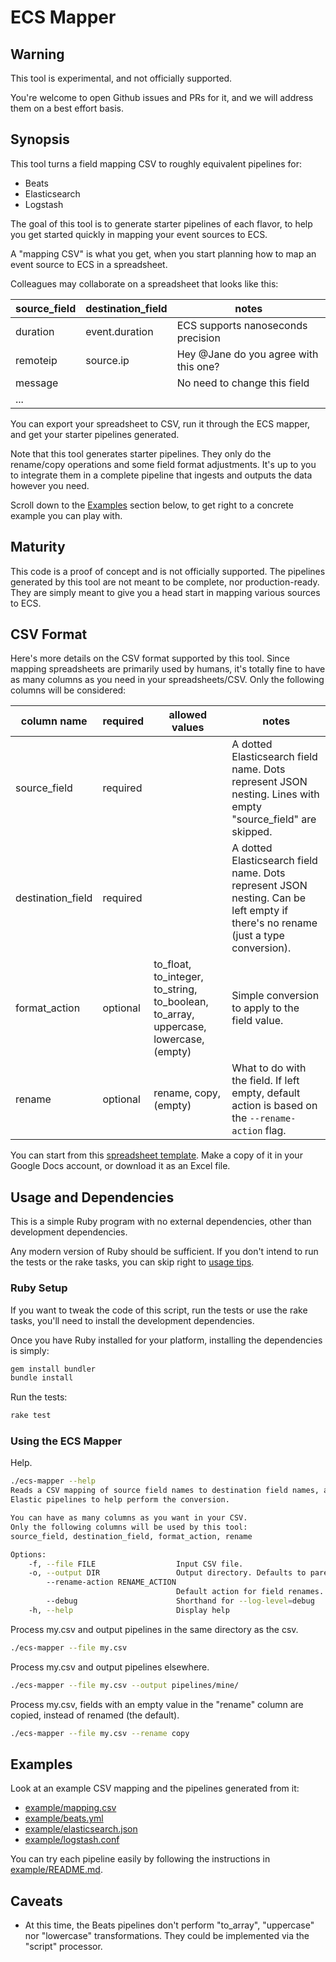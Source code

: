 # ECS Mapper

## Warning

This tool is experimental, and not officially supported.

You're welcome to open Github issues and PRs for it, and we will address them on a best effort basis.

## Synopsis

This tool turns a field mapping CSV to roughly equivalent pipelines for:

- Beats
- Elasticsearch
- Logstash

The goal of this tool is to generate starter pipelines of each flavor, to
help you get started quickly in mapping your event sources to ECS.

A "mapping CSV" is what you get, when you start planning how to map an event
source to ECS in a spreadsheet.

Colleagues may collaborate on a spreadsheet that looks like this:

| source\_field | destination\_field | notes  |
|--------------|-------------------|---------------------------------------|
| duration     | event.duration    | ECS supports nanoseconds precision    |
| remoteip     | source.ip         | Hey @Jane do you agree with this one? |
| message      |                   | No need to change this field          |
| ...          |                   |                                       |

You can export your spreadsheet to CSV, run it through the ECS mapper,
and get your starter pipelines generated.

Note that this tool generates starter pipelines. They only do the rename/copy
operations and some field format adjustments. It's up to you to integrate them
in a complete pipeline that ingests and outputs the data however you need.

Scroll down to the [Examples](#examples) section below, to get right to a
concrete example you can play with.

## Maturity

This code is a proof of concept and is not officially supported.
The pipelines generated by this tool are not meant to be complete, nor production-ready.
They are simply meant to give you a head start in mapping various sources to ECS.

## CSV Format

Here's more details on the CSV format supported by this tool. Since mapping
spreadsheets are primarily used by humans, it's totally fine to have as many columns
as you need in your spreadsheets/CSV. Only the following columns will be considered:

| column name | required | allowed values | notes |
|-------------|----------|----------------|-------|
| source\_field | required |  | A dotted Elasticsearch field name. Dots represent JSON nesting. Lines with empty "source\_field" are skipped. |
| destination\_field | required |  | A dotted Elasticsearch field name. Dots represent JSON nesting. Can be left empty if there's no rename (just a type conversion). |
| format\_action | optional | to\_float, to\_integer, to\_string, to\_boolean, to\_array, uppercase, lowercase, (empty) | Simple conversion to apply to the field value. |
| rename | optional | rename, copy, (empty) | What to do with the field. If left empty, default action is based on the `--rename-action` flag. |

You can start from this
[spreadsheet template](https://docs.google.com/spreadsheets/d/1m5JiOTeZtUueW3VOVqS8bFYqNGEEyp0jAsgO12NFkNM). Make a copy of it in your Google Docs account, or download it as an Excel file.

## Usage and Dependencies

This is a simple Ruby program with no external dependencies, other than development
dependencies.

Any modern version of Ruby should be sufficient. If you don't intend to run the
tests or the rake tasks, you can skip right to [usage tips](#using-the-ecs-mapper).

### Ruby Setup

If you want to tweak the code of this script, run the tests or use the rake tasks,
you'll need to install the development dependencies.

Once you have Ruby installed for your platform, installing the dependencies is simply:

```bash
gem install bundler
bundle install
```

Run the tests:

```bash
rake test
```

### Using the ECS Mapper

Help.

```bash
./ecs-mapper --help
Reads a CSV mapping of source field names to destination field names, and generates
Elastic pipelines to help perform the conversion.

You can have as many columns as you want in your CSV.
Only the following columns will be used by this tool:
source_field, destination_field, format_action, rename

Options:
    -f, --file FILE                  Input CSV file.
    -o, --output DIR                 Output directory. Defaults to parent dir of --file.
        --rename-action RENAME_ACTION
                                     Default action for field renames. Acceptable values are: copy, rename. Default is rename.
        --debug                      Shorthand for --log-level=debug
    -h, --help                       Display help
```

Process my.csv and output pipelines in the same directory as the csv.

```bash
./ecs-mapper --file my.csv
```

Process my.csv and output pipelines elsewhere.

```bash
./ecs-mapper --file my.csv --output pipelines/mine/
```

Process my.csv, fields with an empty value in the "rename" column are copied,
instead of renamed (the default).

```bash
./ecs-mapper --file my.csv --rename copy
```

## Examples

Look at an example CSV mapping and the pipelines generated from it:

- [example/mapping.csv](example/mapping.csv)
- [example/beats.yml](example/beats.yml)
- [example/elasticsearch.json](example/elasticsearch.json)
- [example/logstash.conf](example/logstash.conf)

You can try each pipeline easily by following the instructions
in [example/README.md](example/).

## Caveats

* At this time, the Beats pipelines don't perform "to\_array", "uppercase" nor
  "lowercase" transformations. They could be implemented via the "script" processor.
